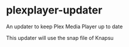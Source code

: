 # plexplayer-updater
An updater to keep Plex Media Player up to date

This updater will use the snap file of Knapsu

